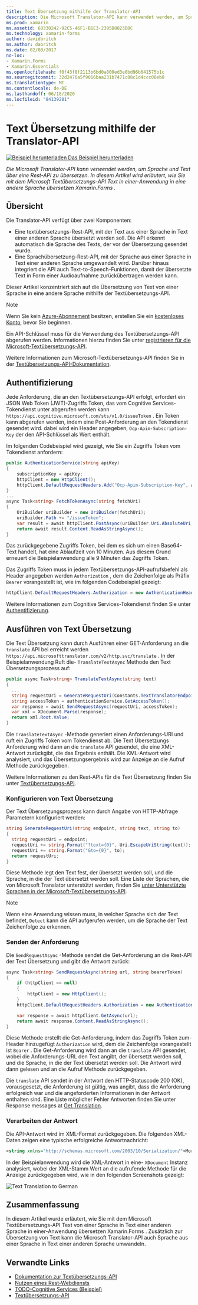 ```yaml
---
title: Text Übersetzung mithilfe der Translator-API
description: Die Microsoft Translator-API kann verwendet werden, um Sprache und Text über eine Rest-API zu übersetzen. In diesem Artikel wird erläutert, wie Sie mit dem Microsoft Textübersetzungs-API Text in einer-Anwendung in eine andere Sprache übersetzen Xamarin.Forms .
ms.prod: xamarin
ms.assetid: 68330242-92C5-46F1-B1E3-2395D8823B0C
ms.technology: xamarin-forms
author: davidbritch
ms.author: dabritch
ms.date: 02/08/2017
no-loc:
- Xamarin.Forms
- Xamarin.Essentials
ms.openlocfilehash: f0f43f8f2113b6bd0a800ed3e0bd96b641575b1c
ms.sourcegitcommit: 32d2476a5f9016baa231b7471c88c1d4ccc08eb8
ms.translationtype: MT
ms.contentlocale: de-DE
ms.lasthandoff: 06/18/2020
ms.locfileid: "84139281"
---
```

# <a name="text-translation-using-the-translator-api"></a>Text Übersetzung mithilfe der Translator-API

[![Beispiel herunterladen](~/media/shared/download.png) Das Beispiel herunterladen](https://docs.microsoft.com/samples/xamarin/xamarin-forms-samples/webservices-todocognitiveservices)

_Die Microsoft Translator-API kann verwendet werden, um Sprache und Text über eine Rest-API zu übersetzen. In diesem Artikel wird erläutert, wie Sie mit dem Microsoft Textübersetzungs-API Text in einer-Anwendung in eine andere Sprache übersetzen Xamarin.Forms ._

## <a name="overview"></a>Übersicht

Die Translator-API verfügt über zwei Komponenten:

- Eine textübersetzungs-Rest-API, mit der Text aus einer Sprache in Text einer anderen Sprache übersetzt werden soll. Die API erkennt automatisch die Sprache des Texts, der vor der Übersetzung gesendet wurde.
- Eine Sprachübersetzung-Rest-API, mit der Sprache aus einer Sprache in Text einer anderen Sprache umgewandelt wird. Darüber hinaus integriert die API auch Text-to-Speech-Funktionen, damit der übersetzte Text in Form einer Audioaufnahme zurückübertragen werden kann.

Dieser Artikel konzentriert sich auf die Übersetzung von Text von einer Sprache in eine andere Sprache mithilfe der Textübersetzungs-API.

> [!NOTE]
> Wenn Sie kein [Azure-Abonnement](/azure/guides/developer/azure-developer-guide#understanding-accounts-subscriptions-and-billing) besitzen, erstellen Sie ein [kostenloses Konto](https://aka.ms/azfree-docs-mobileapps), bevor Sie beginnen.

Ein API-Schlüssel muss für die Verwendung des Textübersetzungs-API abgerufen werden. Informationen hierzu finden Sie unter [registrieren für die Microsoft-Textübersetzungs-API](/azure/cognitive-services/translator/translator-text-how-to-signup/).

Weitere Informationen zum Microsoft-Textübersetzungs-API finden Sie in der [Textübersetzungs-API-Dokumentation](/azure/cognitive-services/translator/).

## <a name="authentication"></a>Authentifizierung

Jede Anforderung, die an den Textübersetzungs-API erfolgt, erfordert ein JSON Web Token (JWT)-Zugriffs Token, das vom Cognitive Services-Tokendienst unter abgerufen werden kann `https://api.cognitive.microsoft.com/sts/v1.0/issueToken` . Ein Token kann abgerufen werden, indem eine Post-Anforderung an den Tokendienst gesendet wird. dabei wird ein Header angegeben, `Ocp-Apim-Subscription-Key` der den API-Schlüssel als Wert enthält.

Im folgenden Codebeispiel wird gezeigt, wie Sie ein Zugriffs Token vom Tokendienst anfordern:

```csharp
public AuthenticationService(string apiKey)
{
    subscriptionKey = apiKey;
    httpClient = new HttpClient();
    httpClient.DefaultRequestHeaders.Add("Ocp-Apim-Subscription-Key", apiKey);
}
...
async Task<string> FetchTokenAsync(string fetchUri)
{
    UriBuilder uriBuilder = new UriBuilder(fetchUri);
    uriBuilder.Path += "/issueToken";
    var result = await httpClient.PostAsync(uriBuilder.Uri.AbsoluteUri, null);
    return await result.Content.ReadAsStringAsync();
}
```

Das zurückgegebene Zugriffs Token, bei dem es sich um einen Base64-Text handelt, hat eine Ablaufzeit von 10 Minuten. Aus diesem Grund erneuert die Beispielanwendung alle 9 Minuten das Zugriffs Token.

Das Zugriffs Token muss in jedem Textübersetzungs-API-aufrufsbefehl als Header angegeben werden `Authorization` , dem die Zeichenfolge als Präfix `Bearer` vorangestellt ist, wie im folgenden Codebeispiel gezeigt:

```csharp
httpClient.DefaultRequestHeaders.Authorization = new AuthenticationHeaderValue("Bearer", bearerToken);
```

Weitere Informationen zum Cognitive Services-Tokendienst finden Sie unter [Authentifizierung](/azure/cognitive-services/translator/reference/v3-0-reference#authentication).

## <a name="performing-text-translation"></a>Ausführen von Text Übersetzung

Die Text Übersetzung kann durch Ausführen einer GET-Anforderung an die `translate` API bei erreicht werden `https://api.microsofttranslator.com/v2/http.svc/translate` . In der Beispielanwendung Ruft die- `TranslateTextAsync` Methode den Text Übersetzungsprozess auf:

```csharp
public async Task<string> TranslateTextAsync(string text)
{
  ...
  string requestUri = GenerateRequestUri(Constants.TextTranslatorEndpoint, text, "en", "de");
  string accessToken = authenticationService.GetAccessToken();
  var response = await SendRequestAsync(requestUri, accessToken);
  var xml = XDocument.Parse(response);
  return xml.Root.Value;
}
```

Die `TranslateTextAsync` -Methode generiert einen Anforderungs-URI und ruft ein Zugriffs Token vom Tokendienst ab. Die Text Übersetzungs Anforderung wird dann an die `translate` API gesendet, die eine XML-Antwort zurückgibt, die das Ergebnis enthält. Die XML-Antwort wird analysiert, und das Übersetzungsergebnis wird zur Anzeige an die Aufruf Methode zurückgegeben.

Weitere Informationen zu den Rest-APIs für die Text Übersetzung finden Sie unter [Textübersetzungs-API](/azure/cognitive-services/translator/reference/v3-0-reference).

### <a name="configuring-text-translation"></a>Konfigurieren von Text Übersetzung

Der Text Übersetzungsprozess kann durch Angabe von HTTP-Abfrage Parametern konfiguriert werden:

```csharp
string GenerateRequestUri(string endpoint, string text, string to)
{
  string requestUri = endpoint;
  requestUri += string.Format("?text={0}", Uri.EscapeUriString(text));
  requestUri += string.Format("&to={0}", to);
  return requestUri;
}
```

Diese Methode legt den Text fest, der übersetzt werden soll, und die Sprache, in die der Text übersetzt werden soll. Eine Liste der Sprachen, die von Microsoft Translator unterstützt werden, finden Sie [unter Unterstützte Sprachen in der Microsoft-Textübersetzungs-API](/azure/cognitive-services/translator/languages/).

> [!NOTE]
> Wenn eine Anwendung wissen muss, in welcher Sprache sich der Text befindet, `Detect` kann die API aufgerufen werden, um die Sprache der Text Zeichenfolge zu erkennen.

### <a name="sending-the-request"></a>Senden der Anforderung

Die `SendRequestAsync` -Methode sendet die Get-Anforderung an die Rest-API der Text Übersetzung und gibt die Antwort zurück:

```csharp
async Task<string> SendRequestAsync(string url, string bearerToken)
{
    if (httpClient == null)
    {
        httpClient = new HttpClient();
    }
    httpClient.DefaultRequestHeaders.Authorization = new AuthenticationHeaderValue("Bearer", bearerToken);

    var response = await httpClient.GetAsync(url);
    return await response.Content.ReadAsStringAsync();
}
```

Diese Methode erstellt die Get-Anforderung, indem das Zugriffs Token zum-Header hinzugefügt `Authorization` wird, dem die Zeichenfolge vorangestellt ist `Bearer` . Die Get-Anforderung wird dann an die `translate` API gesendet, wobei die Anforderungs-URL den Text angibt, der übersetzt werden soll, und die Sprache, in die der Text übersetzt werden soll. Die Antwort wird dann gelesen und an die Aufruf Methode zurückgegeben.

Die `translate` API sendet in der Antwort den HTTP-Statuscode 200 (OK), vorausgesetzt, die Anforderung ist gültig, was angibt, dass die Anforderung erfolgreich war und die angeforderten Informationen in der Antwort enthalten sind. Eine Liste möglicher Fehler Antworten finden Sie unter Response messages at [Get Translation](/azure/cognitive-services/translator/reference/v3-0-translate).

### <a name="processing-the-response"></a>Verarbeiten der Antwort

Die API-Antwort wird im XML-Format zurückgegeben. Die folgenden XML-Daten zeigen eine typische erfolgreiche Antwortnachricht:

```xml
<string xmlns="http://schemas.microsoft.com/2003/10/Serialization/">Morgen kaufen gehen ein</string>
```

In der Beispielanwendung wird die XML-Antwort in eine- `XDocument` Instanz analysiert, wobei der XML-Stamm Wert an die aufrufende Methode für die Anzeige zurückgegeben wird, wie in den folgenden Screenshots gezeigt:

![](text-translation-images/text-translation.png "Text Translation to German")

## <a name="summary"></a>Zusammenfassung

In diesem Artikel wurde erläutert, wie Sie mit dem Microsoft Textübersetzungs-API Text von einer Sprache in Text einer anderen Sprache in einer-Anwendung übersetzen Xamarin.Forms . Zusätzlich zur Übersetzung von Text kann die Microsoft Translator-API auch Sprache aus einer Sprache in Text einer anderen Sprache umwandeln.

## <a name="related-links"></a>Verwandte Links

- [Dokumentation zur Textübersetzungs-API](/azure/cognitive-services/translator/)
- [Nutzen eines Rest-Webdiensts](~/xamarin-forms/data-cloud/web-services/rest.md)
- [TODO-Cognitive Services (Beispiel)](https://docs.microsoft.com/samples/xamarin/xamarin-forms-samples/webservices-todocognitiveservices)
- [Textübersetzungs-API](/azure/cognitive-services/translator/reference/v3-0-reference)
